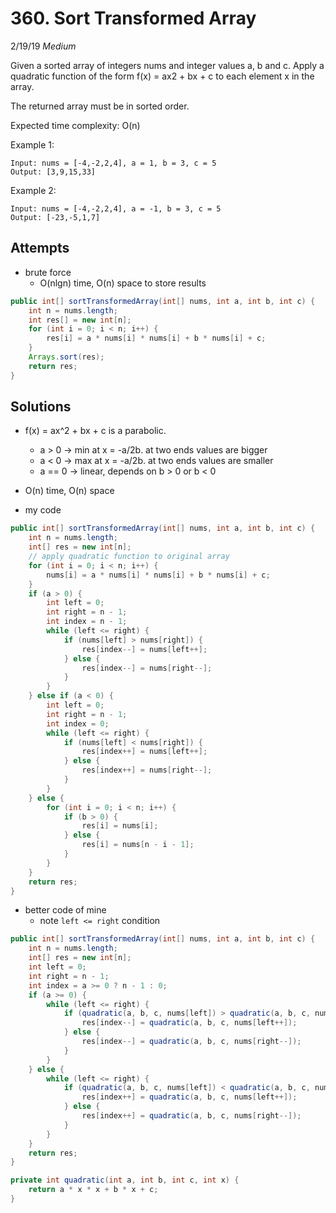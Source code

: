 # 360. Sort Transformed Array
2/19/19
*Medium*

Given a sorted array of integers nums and integer values a, b and c. Apply a quadratic function of the form f(x) = ax2 + bx + c to each element x in the array.

The returned array must be in sorted order.

Expected time complexity: O(n)

Example 1:
```
Input: nums = [-4,-2,2,4], a = 1, b = 3, c = 5
Output: [3,9,15,33]
```
Example 2:
```
Input: nums = [-4,-2,2,4], a = -1, b = 3, c = 5
Output: [-23,-5,1,7]
```

## Attempts
- brute force
  - O(nlgn) time, O(n) space to store results
```Java
public int[] sortTransformedArray(int[] nums, int a, int b, int c) {
    int n = nums.length;
    int res[] = new int[n];
    for (int i = 0; i < n; i++) {
        res[i] = a * nums[i] * nums[i] + b * nums[i] + c;
    }
    Arrays.sort(res);
    return res;
}
```

## Solutions
- f(x) = ax^2 + bx + c is a parabolic.
  - a > 0 -> min at x = -a/2b. at two ends values are bigger
  - a < 0 -> max at x = -a/2b. at two ends values are smaller
  - a == 0 -> linear, depends on b > 0 or b < 0
- O(n) time, O(n) space  

- my code
```Java
public int[] sortTransformedArray(int[] nums, int a, int b, int c) {
    int n = nums.length;
    int[] res = new int[n];
    // apply quadratic function to original array
    for (int i = 0; i < n; i++) {
        nums[i] = a * nums[i] * nums[i] + b * nums[i] + c;
    }
    if (a > 0) {
        int left = 0;
        int right = n - 1;
        int index = n - 1;
        while (left <= right) {
            if (nums[left] > nums[right]) {
                res[index--] = nums[left++];
            } else {
                res[index--] = nums[right--];
            }
        }
    } else if (a < 0) {
        int left = 0;
        int right = n - 1;
        int index = 0;
        while (left <= right) {
            if (nums[left] < nums[right]) {
                res[index++] = nums[left++];
            } else {
                res[index++] = nums[right--];
            }
        }
    } else {
        for (int i = 0; i < n; i++) {
            if (b > 0) {
                res[i] = nums[i];
            } else {
                res[i] = nums[n - i - 1];
            }
        }
    }
    return res;
}
```
- better code of mine
  - note `left <= right` condition
```Java
public int[] sortTransformedArray(int[] nums, int a, int b, int c) {
    int n = nums.length;
    int[] res = new int[n];
    int left = 0;
    int right = n - 1;
    int index = a >= 0 ? n - 1 : 0;
    if (a >= 0) {
        while (left <= right) {
            if (quadratic(a, b, c, nums[left]) > quadratic(a, b, c, nums[right])) {
                res[index--] = quadratic(a, b, c, nums[left++]);
            } else {
                res[index--] = quadratic(a, b, c, nums[right--]);
            }
        }
    } else {
        while (left <= right) {
            if (quadratic(a, b, c, nums[left]) < quadratic(a, b, c, nums[right])) {
                res[index++] = quadratic(a, b, c, nums[left++]);
            } else {
                res[index++] = quadratic(a, b, c, nums[right--]);
            }
        }
    }
    return res;
}

private int quadratic(int a, int b, int c, int x) {
    return a * x * x + b * x + c;
}
```
